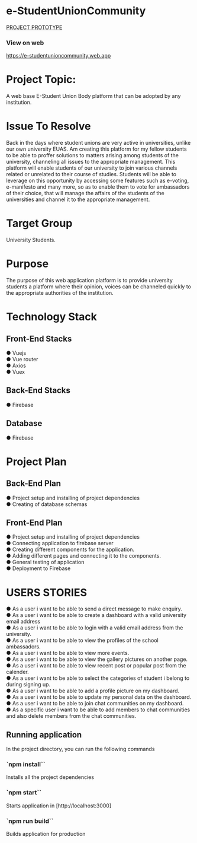 # e-StudentUnionCommunity

[PROJECT PROTOTYPE](https://github.com/dunsin2018/e-StudentUnionCommunity/issues/1)

### View on web

https://e-studentunioncommunity.web.app

# Project Topic:

A web base E-Student Union Body platform that can be adopted by any institution.

# Issue To Resolve

Back in the days where student unions are very active in universities, unlike our own university EUAS. Am creating this platform for my fellow students to be able to proffer solutions to matters arising among students of the university, channeling all issues to the appropriate management. This platform will enable students of our university to join various channels related or unrelated to their course of studies. Students will be able to leverage on this opportunity by accessing some features such as e-voting, e-manifesto and many more, so as to enable them to vote for ambassadors of their choice, that will manage the affairs of the students of the universities and channel it to the appropriate management.

# Target Group

University Students.

# Purpose

The purpose of this web application platform is to provide university students a platform where their opinion, voices can be channeled quickly to the appropriate authorities of the institution.

# Technology Stack

## Front-End Stacks

● Vuejs <br>
● Vue router <br>
● Axios <br>
● Vuex<br>

## Back-End Stacks

● Firebase <br>

## Database

● Firebase

# Project Plan

## Back-End Plan

● Project setup and installing of project dependencies <br>
● Creating of database schemas <br>

## Front-End Plan

● Project setup and installing of project dependencies <br>
● Connecting application to firebase server <br>
● Creating different components for the application. <br>
● Adding different pages and connecting it to the components. <br>
● General testing of application <br>
● Deployment to Firebase <br>

# USERS STORIES

● As a user i want to be able to send a direct message to make enquiry. <br>
● As a user i want to be able to create a dashboard with a valid university email address <br>
● As a user i want to be able to login with a valid email address from the university. <br>
● As a user i want to be able to view the profiles of the school ambassadors. <br>
● As a user i want to be able to view more events. <br>
● As a user i want to be able to view the gallery pictures on another page. <br>
● As a user i want to be able to view recent post or popular post from the calender.<br>
● As a user i want to be able to select the categories of student i belong to during signing up.<br>
● As a user i want to be able to add a profile picture on my dashboard.<br>
● As a user i want to be able to update my personal data on the dashboard.<br>
● As a user i want to be able to join chat communities on my dashboard.<br>
● As a specific user i want to be able to add members to chat communities and also delete members from the chat communities. <br>

## Running application

In the project directory, you can run the following commands

### `npm install``

Installs all the project dependencies

### `npm start``

Starts application in [http://localhost:3000]

### `npm run build``

Builds application for production
